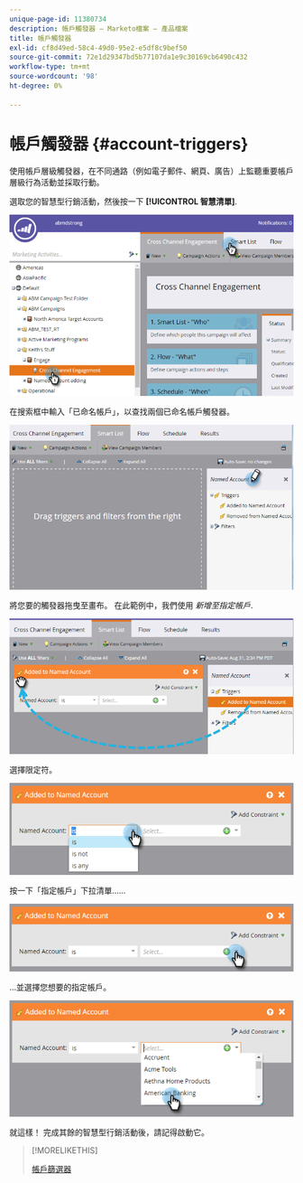 ```yaml
---
unique-page-id: 11380734
description: 帳戶觸發器 — Marketo檔案 — 產品檔案
title: 帳戶觸發器
exl-id: cf8d49ed-58c4-49d0-95e2-e5df8c9bef50
source-git-commit: 72e1d29347bd5b77107da1e9c30169cb6490c432
workflow-type: tm+mt
source-wordcount: '98'
ht-degree: 0%

---
```


# 帳戶觸發器 {#account-triggers}

使用帳戶層級觸發器，在不同通路（例如電子郵件、網頁、廣告）上監聽重要帳戶層級行為活動並採取行動。

選取您的智慧型行銷活動，然後按一下 **[!UICONTROL 智慧清單]**.

![](assets/one-1.png)

在搜索框中輸入「已命名帳戶」，以查找兩個已命名帳戶觸發器。

![](assets/two-1.png)

將您要的觸發器拖曳至畫布。 在此範例中，我們使用 _新增至指定帳戶_.

![](assets/three-1.png)

選擇限定符。

![](assets/four-1.png)

按一下「指定帳戶」下拉清單……

![](assets/five-1.png)

...並選擇您想要的指定帳戶。

![](assets/six-1.png)

就這樣！ 完成其餘的智慧型行銷活動後，請記得啟動它。

>[!MORELIKETHIS]
>
>[帳戶篩選器](/help/marketo/product-docs/target-account-management/engage/account-filters.md)
